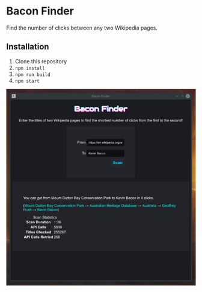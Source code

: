 # Bacon Finder

Find the number of clicks between any two Wikipedia pages. 

## Installation

1. Clone this repository
1. `npm install`
1. `npm run build`
1. `npm start`

![screenshot](https://raw.githubusercontent.com/sheodox/bacon/master/screenshot.png)
